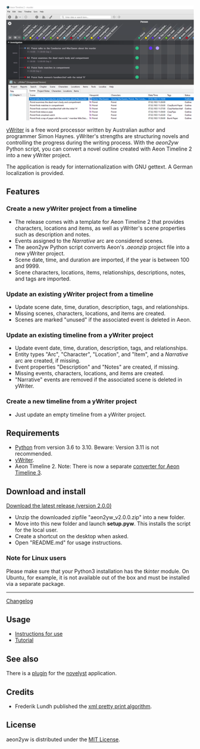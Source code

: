 [![Screenshot: Example](Screenshots/screen01.png)](https://raw.githubusercontent.com/peter88213/aeon2yw/main/docs/Screenshots/screen01.png)

[yWriter](http://spacejock.com/yWriter7.html) is a free word processor written by Australian author and programmer Simon Haynes. yWriter's strengths are structuring novels and controlling the progress during the writing process. With the *aeon2yw* Python script, you can convert a novel outline created with Aeon Timeline 2 into a new yWriter project.

The application is ready for internationalization with GNU gettext. A German localization is provided. 

## Features

### Create a new yWriter project from a timeline

- The release comes with a template for Aeon Timeline 2 that provides characters, locations and items, as well as yWriter's scene properties such as description and notes.
- Events assigned to the *Narrative* arc are considered scenes.
- The aeon2yw Python script converts Aeon's *.aeonzip* project file into a new yWriter project.
- Scene date, time, and duration are imported, if the year is between 100 and 9999.
- Scene characters, locations, items, relationships, descriptions, notes, and tags are imported.

### Update an existing yWriter project from a timeline

- Update scene date, time, duration, description, tags, and relationships.
- Missing scenes, characters, locations, and items are created.
- Scenes are marked "unused" if the associated event is deleted in Aeon.

### Update an existing timeline from a yWriter project

- Update event date, time, duration, description, tags, and relationships.
- Entity types "Arc", "Character", "Location", and "Item", and a *Narrative* arc are created, if missing.
- Event properties "Description" and "Notes" are created, if missing.
- Missing events, characters, locations, and items are created.
- "Narrative" events are removed if the associated scene is deleted in yWriter.

### Create a new timeline from a yWriter project

- Just update an empty timeline from a yWriter project.

 
## Requirements

- [Python](https://www.python.org/) from version 3.6 to 3.10. Beware: Version 3.11 is not recommended.
- [yWriter](http://spacejock.com/yWriter7.html).
- Aeon Timeline 2. Note: There is now a separate [converter for Aeon Timeline 3](https://peter88213.github.io/aeon3yw). 


## Download and install

[Download the latest release (version 2.0.0)](https://raw.githubusercontent.com/peter88213/aeon2yw/main/dist/aeon2yw_v2.0.0.zip)

- Unzip the downloaded zipfile "aeon2yw_v2.0.0.zip" into a new folder.
- Move into this new folder and launch **setup.pyw**. This installs the script for the local user.
- Create a shortcut on the desktop when asked.
- Open "README.md" for usage instructions.

### Note for Linux users

Please make sure that your Python3 installation has the *tkinter* module. On Ubuntu, for example, it is not available out of the box and must be installed via a separate package. 

------------------------------------------------------------------

[Changelog](changelog)

## Usage

- [Instructions for use](usage)
- [Tutorial](tutorial)

## See also

There is a [plugin](https://peter88213.github.io/novelyst_aeon2/) for the [novelyst](https://peter88213.github.io/novelyst/) application.


## Credits

- Frederik Lundh published the [xml pretty print algorithm](http://effbot.org/zone/element-lib.htm#prettyprint).


## License

aeon2yw is distributed under the [MIT License](http://www.opensource.org/licenses/mit-license.php).


 




